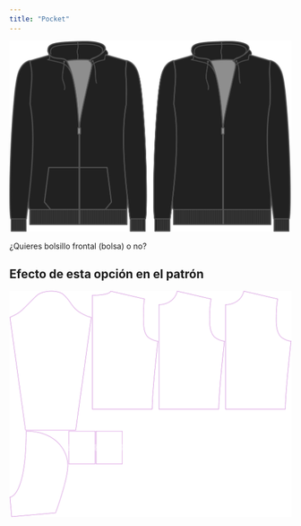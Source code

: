 ```yaml
---
title: "Pocket"
---
```


![Esta opción controla si incluir o no el bolsillo frontal](./pocket.svg)

¿Quieres bolsillo frontal (bolsa) o no?

## Efecto de esta opción en el patrón

![Esta imagen muestra el efecto de esta opción superponiendo varias variantes que tienen un valor diferente para esta opción](huey_pocket_sample.svg "Effect of this option on the pattern")
